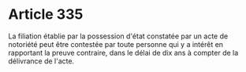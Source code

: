 # Article 335

La filiation établie par la possession d'état constatée par un acte de notoriété peut être contestée par toute personne qui y a intérêt en rapportant la preuve contraire, dans le délai de dix ans à compter de la délivrance de l'acte.
